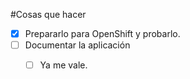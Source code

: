 #Cosas que hacer

* [x] Prepararlo para OpenShift y probarlo.
* [ ] Documentar la aplicación
	* [ ] Ya me vale.
	
